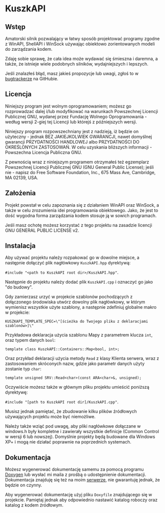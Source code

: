 KuszkAPI
==========

Wstęp
----------
Amatorski silnik pozwalający w łatwy sposób projektować programy zgodne z WinAPI, ShellAPI i WinSock używając obiektowo zorientowanych modeli do zarządzania kodem.

Zdaję sobie sprawę, że cała idea może wydawać się śmieszna i daremna, a także, że istnieje wiele podobnych silników, wydajniejszych i lepszych.

Jeśli znalazłeś błąd, masz jakieś propozycje lub uwagi, zgłoś to w <a target="_blank" href="https://github.com/Kuszki/KuszkAPI/issues">bugtrackerze</a> na GitHubie.

Licencja
----------

Niniejszy program jest wolnym oprogramowaniem; możesz go rozprowadzać dalej i/lub modyfikować na warunkach Powszechnej Licencji Publicznej GNU, wydanej przez Fundację Wolnego Oprogramowania - według wersji 2-giej tej Licencji lub którejś z późniejszych wersji.

Niniejszy program rozpowszechniany jest z nadzieją, iż będzie on użyteczny - jednak BEZ JAKIEJKOLWIEK GWARANCJI, nawet domyślnej gwarancji PRZYDATNOŚCI HANDLOWEJ albo PRZYDATNOŚCI DO OKREŚLONYCH ZASTOSOWAŃ. W celu uzyskania bliższych informacji - Powszechna Licencja Publiczna GNU.

Z pewnością wraz z niniejszym programem otrzymałeś też egzemplarz Powszechnej Licencji Publicznej GNU (GNU General Public License); jeśli nie - napisz do Free Software Foundation, Inc., 675 Mass Ave, Cambridge, MA 02139, USA.

Założenia
----------
Projekt powstał w celu zapoznania się z działaniem WinAPI oraz WinSock, a także w celu zrozumienia idei programowania obiektowego. Jako, że jest to dość wygodna forma zarządzania kodem stosuje ją w sowich programach.

Jeśli masz ochotę możesz korzystać z tego projektu na zasadzie licencji GNU GENERAL PUBLIC LICENSE v2.

Instalacja
----------
Aby używać projektu należy rozpakować go w dowolne miejsce, a następnie dołączyć plik nagłówkowy `KuszkAPI.hpp` dyrektywą:

`#include "<path to KuszkAPI root dir>/KuszkAPI.hpp"`.

Następnie do projektu należy dodać plik `KuszkAPI.cpp` i oznaczyć go jako "do budowy".

Gdy zamierzasz urzyć w projekcie szablonów pochodzących z dołączonego środowiska utwórz dowolny plik nagłówkowy, w którym wymienisz wszystkie użyte szablony, a następnie zdefiniuj globalne makro w projekcie:

`KUSZKAPI_TEMPLATE_SPEC=\"[ścieżka do Twojego pliku z deklaracjami szablonów>]\"`

Przykładowa deklaracja użycia szablonu Mapy z parametrem klucza `int`, oraz typem danych `bool`:

`template class KuszkAPI::Containers::Map<bool, int>;`

Oraz przykład deklaracji użycia metody `Read` z klasy Klienta serwera, wraz z zastosowaniem skróconych nazw, gdzie jako parametr danych użyty zostanie typ `char`:

`template unsigned SRV::Read<char>(const ARA<char>&, unsigned);`

Oczywiście możesz także w głównym pliku projektu umieścić poniższą dyrektywę:

`#include "[path to KuszkAPI root dir]/KuszkAPI.cpp"`.

Musisz jednak pamiętać, że zbudowanie kilku plików źródłowych używających projektu może być niemożliwe.

Należy także wziąć pod uwagę, aby pliki nagłówkowe dołączane w windows.h były kompletne i zawierały wszystkie definicje (Common Control w wersji 6 lub nowszej). Domyślnie projekty będą budowane dla Windows XP+ i mogą nie działać poprawnie na poprzednich systemach.

Dokumentacja
----------
Możesz wygenerować dokumentację samemu za pomocą programu <a target="_blank" href="http://www.stack.nl/~dimitri/doxygen/index.html">Doxygen</a> lub wysłać mi maila z prośbą o udostępnienie dokumentacji. Dokumentacja znajduję się też na moim <a target="_blank" href="http://kuszki.myftp.org/slites/api">serwerze</a>, nie gwarantuję jednak, że będzie on czynny.

Aby wygenerować dokumentację użyj pliku `Doxyfile` znajdującego się w projekcie. Pamiętaj jednak aby odpowiednio nastawić katalog roboczy oraz katalog z kodem źródłowym.
